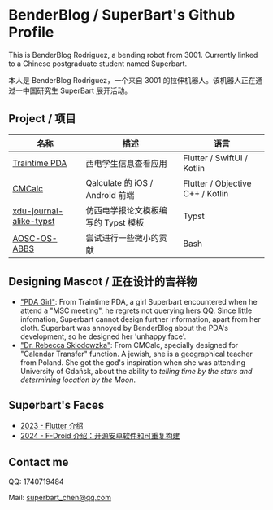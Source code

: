 # BenderBlog / SuperBart's Github Profile

This is BenderBlog Rodriguez, a bending robot from 3001. Currently linked to a Chinese postgraduate student named Superbart.

本人是 BenderBlog Rodriguez，一个来自 3001 的拉伸机器人。该机器人正在通过一中国研究生 SuperBart 展开活动。

## Project / 项目

| 名称 | 描述 | 语言 |
| -------- | -------- | -------|
| [Traintime PDA](https://github.com/BenderBlog/traintime_pda) | 西电学生信息查看应用 | Flutter / SwiftUI / Kotlin |
| [CMCalc](https://github.com/BenderBlog/cmcalc) | Qalculate 的 iOS / Android 前端 | Flutter / Objective C++ / Kotlin |
| [xdu-journal-alike-typst](https://github.com/BenderBlog/xdu-journal-alike-typst) | 仿西电学报论文模板编写的 Typst 模板 | Typst |
| [AOSC-OS-ABBS](https://github.com/AOSC-Dev/aosc-os-abbs/commits/stable/?author=BenderBlog) | 尝试进行一些微小的贡献 | Bash |

## Designing Mascot / 正在设计的吉祥物

- ["PDA Girl"](https://github.com/BenderBlog/traintime_pda/blob/main/assets/art/pda_girl_default.png): From Traintime PDA, a girl Superbart encountered when he attend a "MSC meeting", he regrets not querying hers QQ. Since little infomation, Superbart cannot design further information, apart from her cloth. Superbart was annoyed by BenderBlog about the PDA's development, so he designed her 'unhappy face'.
- ["Dr. Rebecca Sklodowzka"](https://github.com/BenderBlog/cmcalc/blob/main/mascot/Calendar_Conversion.jpg): From CMCalc, specially designed for "Calendar Transfer" function. A jewish, she is a geographical teacher from Poland. She got the god's inspiration when she was attending University of Gdańsk, about the ability to *telling time by the stars and determining location by the Moon*.

## Superbart's Faces

- [2023 - Flutter 介绍](https://www.bilibili.com/video/BV1hu4y1r7F2)
- [2024 - F-Droid 介绍：开源安卓软件和可重复构建](https://www.bilibili.com/video/BV1SDkVYeEda)

## Contact me

QQ: 1740719484

Mail: superbart_chen@qq.com
